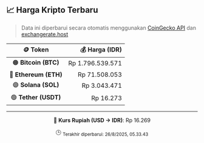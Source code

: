 

<!-- HARGA_KRIPTO -->
## 📈 Harga Kripto Terbaru

> Data ini diperbarui secara otomatis menggunakan [CoinGecko API](https://www.coingecko.com/) dan [exchangerate.host](https://exchangerate.host/)

<div align="center">

| 🪙 Token | 💰 Harga (IDR) |
|:------:|---------------:|
| 🟠 **Bitcoin (BTC)**   | Rp 1.796.539.571 |
| 🔵 **Ethereum (ETH)**  | Rp 71.508.053 |
| 🟣 **Solana (SOL)**    | Rp 3.043.471 |
| 🟢 **Tether (USDT)**   | Rp 16.273 |

---

💱 **Kurs Rupiah (USD → IDR)**: Rp 16.269

🕒 <sub>Terakhir diperbarui: 26/8/2025, 05.33.43</sub>

</div>
<!-- /HARGA_KRIPTO -->